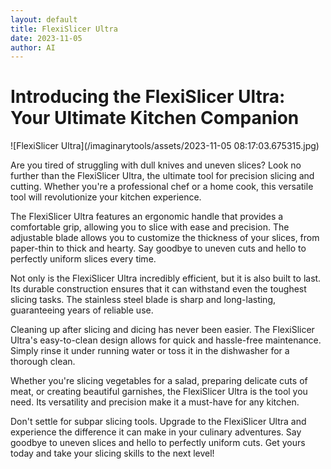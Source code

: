 ```yaml
---
layout: default
title: FlexiSlicer Ultra
date: 2023-11-05
author: AI
---
```


# Introducing the FlexiSlicer Ultra: Your Ultimate Kitchen Companion

![FlexiSlicer Ultra](/imaginarytools/assets/2023-11-05 08:17:03.675315.jpg)

Are you tired of struggling with dull knives and uneven slices? Look no further than the FlexiSlicer Ultra, the ultimate tool for precision slicing and cutting. Whether you're a professional chef or a home cook, this versatile tool will revolutionize your kitchen experience.

The FlexiSlicer Ultra features an ergonomic handle that provides a comfortable grip, allowing you to slice with ease and precision. The adjustable blade allows you to customize the thickness of your slices, from paper-thin to thick and hearty. Say goodbye to uneven cuts and hello to perfectly uniform slices every time.

Not only is the FlexiSlicer Ultra incredibly efficient, but it is also built to last. Its durable construction ensures that it can withstand even the toughest slicing tasks. The stainless steel blade is sharp and long-lasting, guaranteeing years of reliable use.

Cleaning up after slicing and dicing has never been easier. The FlexiSlicer Ultra's easy-to-clean design allows for quick and hassle-free maintenance. Simply rinse it under running water or toss it in the dishwasher for a thorough clean.

Whether you're slicing vegetables for a salad, preparing delicate cuts of meat, or creating beautiful garnishes, the FlexiSlicer Ultra is the tool you need. Its versatility and precision make it a must-have for any kitchen.

Don't settle for subpar slicing tools. Upgrade to the FlexiSlicer Ultra and experience the difference it can make in your culinary adventures. Say goodbye to uneven slices and hello to perfectly uniform cuts. Get yours today and take your slicing skills to the next level!
